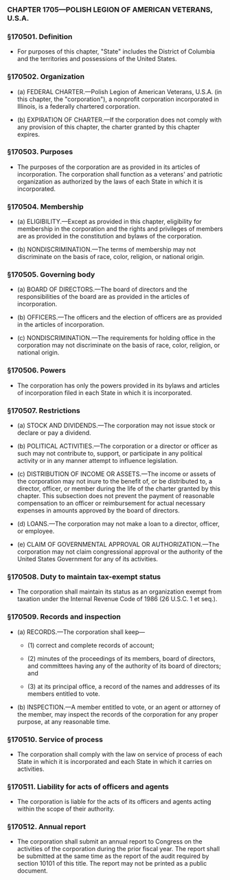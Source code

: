 ### **CHAPTER 1705—POLISH LEGION OF AMERICAN VETERANS, U.S.A.**

### §170501. Definition
* For purposes of this chapter, "State" includes the District of Columbia and the territories and possessions of the United States.

### §170502. Organization
* (a) FEDERAL CHARTER.—Polish Legion of American Veterans, U.S.A. (in this chapter, the "corporation"), a nonprofit corporation incorporated in Illinois, is a federally chartered corporation.

* (b) EXPIRATION OF CHARTER.—If the corporation does not comply with any provision of this chapter, the charter granted by this chapter expires.

### §170503. Purposes
* The purposes of the corporation are as provided in its articles of incorporation. The corporation shall function as a veterans' and patriotic organization as authorized by the laws of each State in which it is incorporated.

### §170504. Membership
* (a) ELIGIBILITY.—Except as provided in this chapter, eligibility for membership in the corporation and the rights and privileges of members are as provided in the constitution and bylaws of the corporation.

* (b) NONDISCRIMINATION.—The terms of membership may not discriminate on the basis of race, color, religion, or national origin.

### §170505. Governing body
* (a) BOARD OF DIRECTORS.—The board of directors and the responsibilities of the board are as provided in the articles of incorporation.

* (b) OFFICERS.—The officers and the election of officers are as provided in the articles of incorporation.

* (c) NONDISCRIMINATION.—The requirements for holding office in the corporation may not discriminate on the basis of race, color, religion, or national origin.

### §170506. Powers
* The corporation has only the powers provided in its bylaws and articles of incorporation filed in each State in which it is incorporated.

### §170507. Restrictions
* (a) STOCK AND DIVIDENDS.—The corporation may not issue stock or declare or pay a dividend.

* (b) POLITICAL ACTIVITIES.—The corporation or a director or officer as such may not contribute to, support, or participate in any political activity or in any manner attempt to influence legislation.

* (c) DISTRIBUTION OF INCOME OR ASSETS.—The income or assets of the corporation may not inure to the benefit of, or be distributed to, a director, officer, or member during the life of the charter granted by this chapter. This subsection does not prevent the payment of reasonable compensation to an officer or reimbursement for actual necessary expenses in amounts approved by the board of directors.

* (d) LOANS.—The corporation may not make a loan to a director, officer, or employee.

* (e) CLAIM OF GOVERNMENTAL APPROVAL OR AUTHORIZATION.—The corporation may not claim congressional approval or the authority of the United States Government for any of its activities.

### §170508. Duty to maintain tax-exempt status
* The corporation shall maintain its status as an organization exempt from taxation under the Internal Revenue Code of 1986 (26 U.S.C. 1 et seq.).

### §170509. Records and inspection
* (a) RECORDS.—The corporation shall keep—

  * (1) correct and complete records of account;

  * (2) minutes of the proceedings of its members, board of directors, and committees having any of the authority of its board of directors; and

  * (3) at its principal office, a record of the names and addresses of its members entitled to vote.


* (b) INSPECTION.—A member entitled to vote, or an agent or attorney of the member, may inspect the records of the corporation for any proper purpose, at any reasonable time.

### §170510. Service of process
* The corporation shall comply with the law on service of process of each State in which it is incorporated and each State in which it carries on activities.

### §170511. Liability for acts of officers and agents
* The corporation is liable for the acts of its officers and agents acting within the scope of their authority.

### §170512. Annual report
* The corporation shall submit an annual report to Congress on the activities of the corporation during the prior fiscal year. The report shall be submitted at the same time as the report of the audit required by section 10101 of this title. The report may not be printed as a public document.